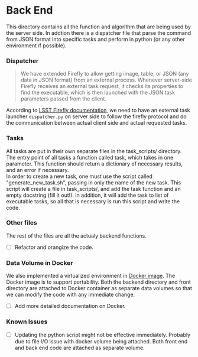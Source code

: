# Back End

This directory contains all the function and algorithm that are being used by the server side. In addtion there is a dispatcher file that parse the command from JSON format into specific tasks and perform in python (or any other environment if possible).
### Dispatcher

>We have extended Firefly to allow getting image, table, or JSON (any data in JSON format) from an external process. Whenever server-side Firefly receives an external task request, it checks its properties to find the executable, which is then launched with the JSON task parameters passed from the client.

According to [LSST Firefly documentation](https://github.com/lsst/firefly/blob/master/docs/firefly-external-task-launcher.md#server-side-python-task-launcher-interface-with-firefly), we need to have an external task launcher `dispatcher.py` on server side to follow the firefly protocol and do the communication between actual client side and actual requested tasks.

### Tasks
All tasks are put in their own separate files in the task_scripts/ directory. The entry point of all tasks a function called task, which takes in one parameter. This function should return a dictionary of necessary results, and an error if necessary.  
In order to create a new task, one must use the script called "generate_new_task.sh", passing in only the name of the new task. This script will create a file in task_scripts/, and add the task function and an empty docstring (fill it out!). In addition, it will add the task to list of executable tasks, so all that is necessary is run this script and write the code.


### Other files
The rest of the files are all the actualy backend functions.
- [ ] Refactor and orangize the code.

### Data Volume in Docker
We also implemented a virtualized environment in [Docker image](https://github.com/lsst-camera-visualization/lsst_firefly). The Docker image is to support portability. Both the backend directory and front directory are attached to Docker container as separate data volumes so that we can modify the code with any immediate change.    
- [ ] Add more detailed documentation on Docker.

### Known Issues
- [ ] Updating the python script might not be effective immediately. Probably due to file I/O issue with docker volume being attached. Both front end and back end code are attached as separate volume. 
